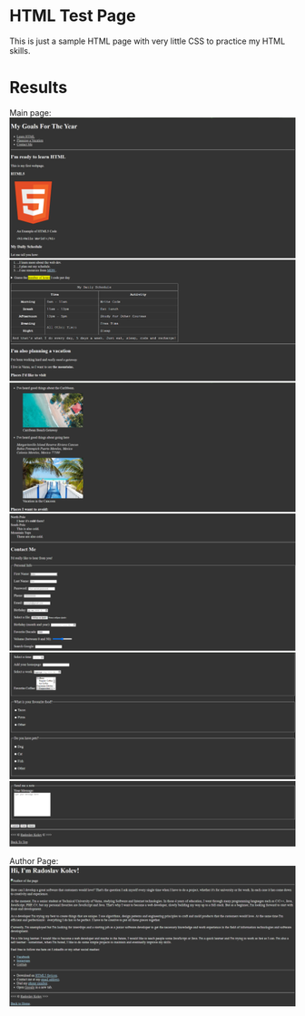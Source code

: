 # HTML Test Page
This is just a sample HTML page with very little CSS to practice my HTML skills.

# Results

Main page:
![Main page](https://github.com/html-css-js-projects/html-test-site/blob/master/images/main-1.png)
![Main page](https://github.com/html-css-js-projects/html-test-site/blob/master/images/main-2.png)
![Main page](https://github.com/html-css-js-projects/html-test-site/blob/master/images/main-3.png)
![Main page](https://github.com/html-css-js-projects/html-test-site/blob/master/images/main-4.png)
![Main page](https://github.com/html-css-js-projects/html-test-site/blob/master/images/main-5.png)
![Main page](https://github.com/html-css-js-projects/html-test-site/blob/master/images/main-6.png)

Author Page:
![Author page](https://github.com/html-css-js-projects/html-test-site/blob/master/images/author.png)

